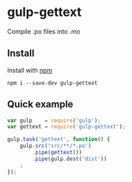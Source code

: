 # gulp-gettext
Compile .po files into .mo

## Install
Install with [npm](https://www.npmjs.com/)

	npm i --save-dev gulp-gettext

## Quick example

```javascript
var gulp    = require('gulp');
var gettext = require('gulp-gettext');

gulp.task('gettext', function() {
	gulp.src('src/**/*.po')
		.pipe(gettext())
		.pipe(gulp.dest('dist'))
	;
});
```